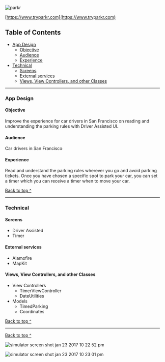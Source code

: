 ![parkr](https://cloud.githubusercontent.com/assets/17153572/22235898/1c7f4bce-e1b7-11e6-8c8b-720791bf1884.png)

 [https://www.tryparkr.com](https://www.tryparkr.com)

## Table of Contents
  * [App Design](#app-design)
    * [Objective](#objective)
    * [Audience](#audience)
    * [Experience](#experience)
  * [Technical](#technical)
    * [Screens](#Screens)
    * [External services](#external-services)
    * [Views, View Controllers, and other Classes](#Views-View-Controllers-and-other-Classes)

---

### App Design

#### Objective
Improve the experience for car drivers in San Francisco on reading and understanding the parking rules with Driver Assisted UI.

#### Audience
Car drivers in San Francisco

#### Experience
Read and understand the parking rules wherever you go and avoid parking tickets. Once you have chosen a specific spot to park your car, you can set a timer which you can receive a timer when to move your car.

[Back to top ^](#)


---

### Technical

#### Screens
* Driver Assisted
* Timer

#### External services
* Alamofire
* MapKit

#### Views, View Controllers, and other Classes
* View Controllers
  * TimerViewController
  * DateUtilities
* Models
  * TimedParking
  * Coordinates


[Back to top ^](#)

---
[Back to top ^](#)

![simulator screen shot jan 23 2017 10 22 52 pm](https://cloud.githubusercontent.com/assets/17153572/22236460/95bf47ac-e1ba-11e6-85cf-813e55dcc845.png)

![simulator screen shot jan 23 2017 10 23 01 pm](https://cloud.githubusercontent.com/assets/17153572/22236505/e0f750ac-e1ba-11e6-8106-c09264df11ff.png)
